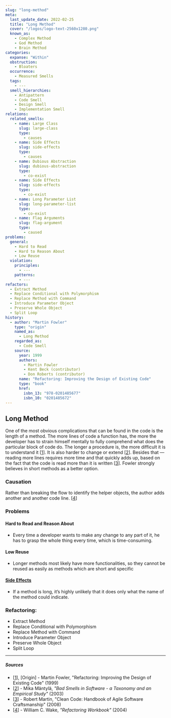 ```yaml
---
slug: "long-method"
meta:
  last_update_date: 2022-02-25
  title: "Long Method"
  cover: "/logos/logo-text-2560x1280.png"
  known_as:
    - Complex Method
    - God Method
    - Brain Method
categories:
  expanse: "Within"
  obstruction:
    - Bloaters
  occurrence:
    - Measured Smells
  tags:
    - ---
  smell_hierarchies:
    - Antipattern
    - Code Smell
    - Design Smell
    - Implementation Smell
relations:
  related_smells:
    - name: Large Class
      slug: large-class
      type:
        - causes
    - name: Side Effects
      slug: side-effects
      type:
        - causes
    - name: Dubious Abstraction
      slug: dubious-abstraction
      type:
        - co-exist
    - name: Side Effects
      slug: side-effects
      type:
        - co-exist
    - name: Long Parameter List
      slug: long-parameter-list
      type:
        - co-exist
    - name: Flag Arguments
      slug: flag-argument
      type:
        - caused
problems:
  general:
    - Hard to Read
    - Hard to Reason About
    - Low Reuse
  violation:
    principles:
      - ---
    patterns:
      - ---
refactors:
  - Extract Method
  - Replace Conditional with Polymorphism
  - Replace Method with Command
  - Introduce Parameter Object
  - Preserve Whole Object
  - Split Loop
history:
  - author: "Martin Fowler"
    type: "origin"
    named_as:
      - Long Method
    regarded_as:
      - Code Smell
    source:
      year: 1999
      authors:
        - Martin Fowler
        - Kent Beck (contributor)
        - Don Roberts (contributor)
      name: "Refactoring: Improving the Design of Existing Code"
      type: "book"
      href:
        isbn_13: "978-0201485677"
        isbn_10: "0201485672"
---
```


## Long Method

One of the most obvious complications that can be found in the code is the length of a method. The more lines of code a function has, the more the developer has to strain himself mentally to fully comprehend what does the particular block of code do. The longer a procedure is, the more difficult it is to understand it [[1](#sources)]. It is also harder to change or extend [[2](#sources)]. Besides that — reading more lines requires more time and that quickly adds up, based on the fact that the code is read more than it is written [[3](#sources)]. Fowler strongly believes in short methods as a better option.

### Causation

Rather than breaking the flow to identify the helper objects, the author adds another and another code line. [[4](#sources)]

### Problems

#### **Hard to Read and Reason About**

- Every time a developer wants to make any change to any part of it, he has to grasp the whole thing every time, which is time-consuming.

#### **Low Reuse**

- Longer methods most likely have more functionalities, so they cannot be reused as easily as methods which are short and specific

#### **[Side Effects](./side-effects.md)**

- If a method is long, it’s highly unlikely that it does only what the name of the method could indicate.

### Refactoring:

- Extract Method
- Replace Conditional with Polymorphism
- Replace Method with Command
- Introduce Parameter Object
- Preserve Whole Object
- Split Loop

---

##### Sources

- [[1](#sources)], [Origin] - Martin Fowler, "Refactoring: Improving the Design of Existing Code" (1999)
- [[2](#sources)] - Mika Mäntylä, _"Bad Smells in Software - a Taxonomy and an Empirical Study"_ (2003)
- [[3](#sources)] - Robert Martin, "Clean Code: Handbook of Agile Software Craftsmanship" (2008)
- [[4](#sources)] - William C. Wake, _"Refactoring Workbook"_ (2004)
